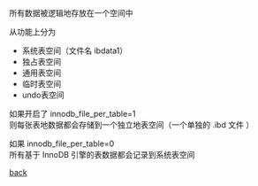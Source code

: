 所有数据被逻辑地存放在一个空间中  

从功能上分为  
- 系统表空间（文件名 ibdata1）  
- 独占表空间  
- 通用表空间  
- 临时表空间  
- undo表空间  

如果开启了 innodb_file_per_table=1  
则每张表地数据都会存储到一个独立地表空间（一个单独的 .ibd 文件 ）  

如果 innodb_file_per_table=0  
所有基于 InnoDB 引擎的表数据都会记录到系统表空间  

[back](../3.md)  
